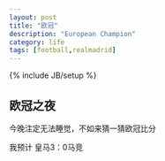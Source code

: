 ```yaml
---
layout: post
title: "欧冠"
description: "European Champion"
category: life
tags: [football,realmadrid]
---
```

{% include JB/setup %}

## 欧冠之夜
今晚注定无法睡觉，不如来猜一猜欧冠比分

我预计 皇马3：0马竞